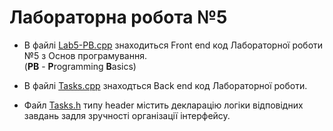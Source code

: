 # Лабораторна робота №5
* В файлі [Lab5-PB.cpp](https://github.com/rogalik27/Lab5-ProgrammingBasics/blob/master/Lab5-PB.cpp) знаходиться Front end код Лабораторної роботи №5 з Основ програмування.  
(**PB** - **P**rogramming **B**asics)  
* В файлі [Tasks.cpp](https://github.com/rogalik27/Lab5-ProgrammingBasics/blob/master/Tasks.cpp) знаходться Back end код Лабораторної роботи.  


* Файл [Tasks.h](https://github.com/rogalik27/Lab5-ProgrammingBasics/blob/master/Tasks.h) типу header містить декларацію логіки відповідних завдань задля зручності організації інтерфейсу.
